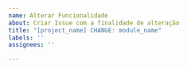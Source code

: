 ```yaml
---
name: Alterar Funcionalidade
about: Criar Issue com a finalidade de alteração
title: "[project_name] CHANGE: module_name"
labels: ''
assignees: ''

---
```




